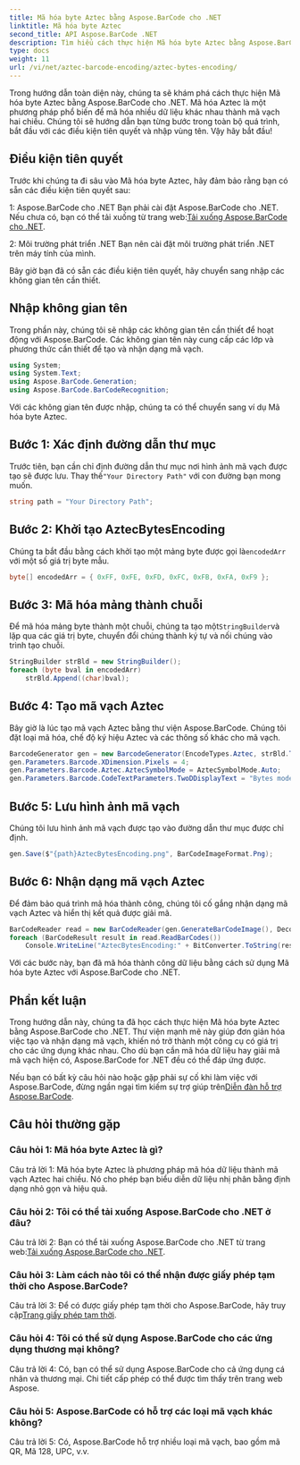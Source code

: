 ```yaml
---
title: Mã hóa byte Aztec bằng Aspose.BarCode cho .NET
linktitle: Mã hóa byte Aztec
second_title: API Aspose.BarCode .NET
description: Tìm hiểu cách thực hiện Mã hóa byte Aztec bằng Aspose.BarCode cho .NET. Bao gồm hướng dẫn từng bước, điều kiện tiên quyết và ví dụ về mã.
type: docs
weight: 11
url: /vi/net/aztec-barcode-encoding/aztec-bytes-encoding/
---
```

Trong hướng dẫn toàn diện này, chúng ta sẽ khám phá cách thực hiện Mã hóa byte Aztec bằng Aspose.BarCode cho .NET. Mã hóa Aztec là một phương pháp phổ biến để mã hóa nhiều dữ liệu khác nhau thành mã vạch hai chiều. Chúng tôi sẽ hướng dẫn bạn từng bước trong toàn bộ quá trình, bắt đầu với các điều kiện tiên quyết và nhập vùng tên. Vậy hãy bắt đầu!

## Điều kiện tiên quyết

Trước khi chúng ta đi sâu vào Mã hóa byte Aztec, hãy đảm bảo rằng bạn có sẵn các điều kiện tiên quyết sau:

1: Aspose.BarCode cho .NET
 Bạn phải cài đặt Aspose.BarCode cho .NET. Nếu chưa có, bạn có thể tải xuống từ trang web:[Tải xuống Aspose.BarCode cho .NET](https://releases.aspose.com/barcode/net/).

2: Môi trường phát triển .NET
Bạn nên cài đặt môi trường phát triển .NET trên máy tính của mình.

Bây giờ bạn đã có sẵn các điều kiện tiên quyết, hãy chuyển sang nhập các không gian tên cần thiết.

## Nhập không gian tên

Trong phần này, chúng tôi sẽ nhập các không gian tên cần thiết để hoạt động với Aspose.BarCode. Các không gian tên này cung cấp các lớp và phương thức cần thiết để tạo và nhận dạng mã vạch.

```csharp
using System;
using System.Text;
using Aspose.BarCode.Generation;
using Aspose.BarCode.BarCodeRecognition;
```

Với các không gian tên được nhập, chúng ta có thể chuyển sang ví dụ Mã hóa byte Aztec.


## Bước 1: Xác định đường dẫn thư mục

 Trước tiên, bạn cần chỉ định đường dẫn thư mục nơi hình ảnh mã vạch được tạo sẽ được lưu. Thay thế`"Your Directory Path"` với con đường bạn mong muốn.

```csharp
string path = "Your Directory Path";
```

## Bước 2: Khởi tạo AztecBytesEncoding

 Chúng ta bắt đầu bằng cách khởi tạo một mảng byte được gọi là`encodedArr` với một số giá trị byte mẫu.

```csharp
byte[] encodedArr = { 0xFF, 0xFE, 0xFD, 0xFC, 0xFB, 0xFA, 0xF9 };
```

## Bước 3: Mã hóa mảng thành chuỗi

 Để mã hóa mảng byte thành một chuỗi, chúng ta tạo một`StringBuilder`và lặp qua các giá trị byte, chuyển đổi chúng thành ký tự và nối chúng vào trình tạo chuỗi.

```csharp
StringBuilder strBld = new StringBuilder();
foreach (byte bval in encodedArr)
    strBld.Append((char)bval);
```

## Bước 4: Tạo mã vạch Aztec

Bây giờ là lúc tạo mã vạch Aztec bằng thư viện Aspose.BarCode. Chúng tôi đặt loại mã hóa, chế độ ký hiệu Aztec và các thông số khác cho mã vạch.

```csharp
BarcodeGenerator gen = new BarcodeGenerator(EncodeTypes.Aztec, strBld.ToString());
gen.Parameters.Barcode.XDimension.Pixels = 4;
gen.Parameters.Barcode.Aztec.AztecSymbolMode = AztecSymbolMode.Auto;
gen.Parameters.Barcode.CodeTextParameters.TwoDDisplayText = "Bytes mode";
```

## Bước 5: Lưu hình ảnh mã vạch

Chúng tôi lưu hình ảnh mã vạch được tạo vào đường dẫn thư mục được chỉ định.

```csharp
gen.Save($"{path}AztecBytesEncoding.png", BarCodeImageFormat.Png);
```

## Bước 6: Nhận dạng mã vạch Aztec

Để đảm bảo quá trình mã hóa thành công, chúng tôi cố gắng nhận dạng mã vạch Aztec và hiển thị kết quả được giải mã.

```csharp
BarCodeReader read = new BarCodeReader(gen.GenerateBarCodeImage(), DecodeType.Aztec);
foreach (BarCodeResult result in read.ReadBarCodes())
    Console.WriteLine("AztecBytesEncoding:" + BitConverter.ToString(result.CodeBytes));
```

Với các bước này, bạn đã mã hóa thành công dữ liệu bằng cách sử dụng Mã hóa byte Aztec với Aspose.BarCode cho .NET.

## Phần kết luận

Trong hướng dẫn này, chúng ta đã học cách thực hiện Mã hóa byte Aztec bằng Aspose.BarCode cho .NET. Thư viện mạnh mẽ này giúp đơn giản hóa việc tạo và nhận dạng mã vạch, khiến nó trở thành một công cụ có giá trị cho các ứng dụng khác nhau. Cho dù bạn cần mã hóa dữ liệu hay giải mã mã vạch hiện có, Aspose.BarCode for .NET đều có thể đáp ứng được.

Nếu bạn có bất kỳ câu hỏi nào hoặc gặp phải sự cố khi làm việc với Aspose.BarCode, đừng ngần ngại tìm kiếm sự trợ giúp trên[Diễn đàn hỗ trợ Aspose.BarCode](https://forum.aspose.com/c/barcode/13).

## Câu hỏi thường gặp

### Câu hỏi 1: Mã hóa byte Aztec là gì?

Câu trả lời 1: Mã hóa byte Aztec là phương pháp mã hóa dữ liệu thành mã vạch Aztec hai chiều. Nó cho phép bạn biểu diễn dữ liệu nhị phân bằng định dạng nhỏ gọn và hiệu quả.

### Câu hỏi 2: Tôi có thể tải xuống Aspose.BarCode cho .NET ở đâu?

 Câu trả lời 2: Bạn có thể tải xuống Aspose.BarCode cho .NET từ trang web:[Tải xuống Aspose.BarCode cho .NET](https://releases.aspose.com/barcode/net/).

### Câu hỏi 3: Làm cách nào tôi có thể nhận được giấy phép tạm thời cho Aspose.BarCode?

 Câu trả lời 3: Để có được giấy phép tạm thời cho Aspose.BarCode, hãy truy cập[Trang giấy phép tạm thời](https://purchase.aspose.com/temporary-license/).

### Câu hỏi 4: Tôi có thể sử dụng Aspose.BarCode cho các ứng dụng thương mại không?

Câu trả lời 4: Có, bạn có thể sử dụng Aspose.BarCode cho cả ứng dụng cá nhân và thương mại. Chi tiết cấp phép có thể được tìm thấy trên trang web Aspose.

### Câu hỏi 5: Aspose.BarCode có hỗ trợ các loại mã vạch khác không?

Câu trả lời 5: Có, Aspose.BarCode hỗ trợ nhiều loại mã vạch, bao gồm mã QR, Mã 128, UPC, v.v.